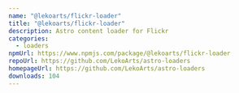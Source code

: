 ```yaml
---
name: "@lekoarts/flickr-loader"
title: "@lekoarts/flickr-loader"
description: Astro content loader for Flickr
categories:
  - loaders
npmUrl: https://www.npmjs.com/package/@lekoarts/flickr-loader
repoUrl: https://github.com/LekoArts/astro-loaders
homepageUrl: https://github.com/LekoArts/astro-loaders
downloads: 104
---
```

